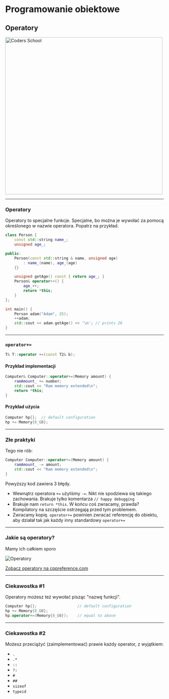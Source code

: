 <!-- .slide: data-background="#111111" -->

# Programowanie obiektowe

## Operatory

<a href="https://coders.school">
    <img width="500" src="../coders_school_logo.png" alt="Coders School" class="plain">
</a>

___
<!-- .slide: style="font-size: 0.8em" -->

### Operatory

Operatory to specjalne funkcje. Specjalne, bo można je wywołać za pomocą określonego w nazwie operatora. Popatrz na przykład.
<!-- .element: class="fragment fade-in" -->

```cpp
class Person {
    const std::string name_;
    unsigned age_;

public:
    Person(const std::string & name, unsigned age)
        : name_(name), age_(age)
    {}

    unsigned getAge() const { return age_; }
    Person& operator++() {
        age_++;
        return *this;
    }
};
```
<!-- .element: class="fragment fade-in" -->

```cpp
int main() {
    Person adam("Adam", 25);
    ++adam;
    std::cout << adam.getAge() << '\n'; // prints 26
}
```
<!-- .element: class="fragment fade-in" -->

___

### `operator+=`

```cpp
T& T::operator +=(const T2& b);
```
<!-- .element: class="fragment fade-in" -->

#### Przykład implementacji
<!-- .element: class="fragment fade-in" -->

```cpp
Computer& Computer::operator+=(Memory amount) {
    ramAmount_ += number;
    std::cout << "Ram memory extended\n";
    return *this;
}
```
<!-- .element: class="fragment fade-in" -->

#### Przykład użycia
<!-- .element: class="fragment fade-in" -->

```cpp
Computer hp{};  // default configuration
hp += Memory{8_GB};
```
<!-- .element: class="fragment fade-in" -->

___

### Złe praktyki

Tego nie rób:
<!-- .element: class="fragment fade-in" -->

```cpp
Computer Computer::operator+=(Memory amount) {
    ramAmount_ -= amount;
    std::cout << "Ram memory extended\n";
}
```
<!-- .element: class="fragment fade-in" -->

Powyższy kod zawiera 3 błędy.
<!-- .element: class="fragment fade-in" -->

* <!-- .element: class="fragment fade-in" --> Wewnątrz operatora <code>+=</code> użyliśmy <code>-=</code>. Nikt nie spodziewa się takiego zachowania. Brakuje tylko komentarza <code>// happy debugging</code>
* <!-- .element: class="fragment fade-in" --> Brakuje nam <code>return *this</code>. W końcu coś zwracamy, prawda? Kompilatory na szczęście ostrzegają przed tym problemem.
* <!-- .element: class="fragment fade-in" --> Zwracamy kopię. <code>operator+=</code> powinien zwracać referencję do obiektu, aby działał tak jak każdy inny standardowy <code>operator+=</code>

___

### Jakie są operatory?

Mamy ich całkiem sporo
<!-- .element: class="fragment fade-in" -->

<img src="img/operators.png" alt="Operatory" class="plain fragment fade-in">

[Zobacz operatory na cppreference.com](https://en.cppreference.com/w/cpp/language/operators)
<!-- .element: class="fragment fade-in" -->

___

### Ciekawostka #1

Operatory możesz też wywołać pisząc "nazwę funkcji".
<!-- .element: class="fragment fade-in" -->

```cpp
Computer hp{};                  // default configuration
hp += Memory{8_GB};
hp.operator+=(Memory{8_GB});    // equal to above
```
<!-- .element: class="fragment fade-in" -->

___

### Ciekawostka #2

Możesz przeciążyć (zaimplementować) prawie każdy operator, z wyjątkiem:
<!-- .element: class="fragment fade-in" -->

* <!-- .element: class="fragment fade-in" --> <code>.</code>
* <!-- .element: class="fragment fade-in" --> <code>.*</code>
* <!-- .element: class="fragment fade-in" --> <code>::</code>
* <!-- .element: class="fragment fade-in" --> <code>?:</code>
* <!-- .element: class="fragment fade-in" --> <code>#</code>
* <!-- .element: class="fragment fade-in" --> <code>##</code>
* <!-- .element: class="fragment fade-in" --> <code>sizeof</code>
* <!-- .element: class="fragment fade-in" --> <code>typeid</code>
